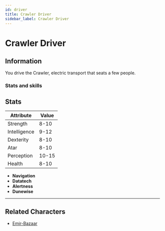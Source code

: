 ```yaml
---
id: driver
title: Crawler Driver
sidebar_label: Crawler Driver
---
```


# Crawler Driver

## Information

You drive the Crawler, electric transport that seats a few people.


### Stats and skills

## Stats

| Attribute       | Value          |
| --------------- | -------------- |
| Strength        | 8-10           |
| Intelligence    | 9-12           |
| Dexterity       | 8-10           |
| Atar            | 8-10           |
| Perception      | 10-15          |
| Health          | 8-10           |

- **Navigation**
- **Datatech**
- **Alertness**
- **Dunewise**

---

## Related Characters

- [Emir-Bazaar](./emir-bazaar)